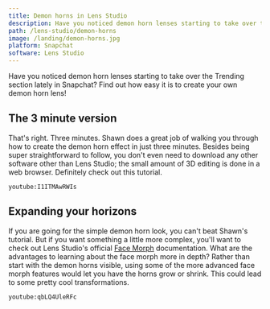 ```yaml
---
title: Demon horns in Lens Studio
description: Have you noticed demon horn lenses starting to take over the Trending section lately in Snapchat? Find out how easy it is to create your own demon horn lens!
path: /lens-studio/demon-horns
image: /landing/demon-horns.jpg
platform: Snapchat
software: Lens Studio
---
```


Have you noticed demon horn lenses starting to take over the Trending section lately in Snapchat? Find out how easy it is to create your own demon horn lens!

## The 3 minute version

That's right. Three minutes. Shawn does a great job of walking you through how to create the demon horn effect in just three minutes. Besides being super straightforward to follow, you don't even need to download any other software other than Lens Studio; the small amount of 3D editing is done in a web browser. Definitely check out this tutorial.

`youtube:I1ITMAwRWIs`

## Expanding your horizons

If you are going for the simple demon horn look, you can't beat Shawn's tutorial. But if you want something a little more complex, you'll want to check out Lens Studio's official [Face Morph](https://lensstudio.snapchat.com/templates/face/face-morph/) documentation. What are the advantages to learning about the face morph more in depth? Rather than start with the demon horns visible, using some of the more advanced face morph features would let you have the horns grow or shrink. This could lead to some pretty cool transformations.

`youtube:qbLQ4UleRFc`
